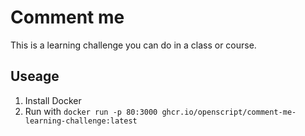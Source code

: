 # Comment me

This is a learning challenge you can do in a class or course.

## Useage

1. Install Docker
1. Run with `docker run -p 80:3000 ghcr.io/openscript/comment-me-learning-challenge:latest`
